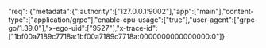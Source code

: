 
"req": {"metadata":{":authority":["127.0.0.1:9002"],"app":["main"],"content-type":["application/grpc"],"enable-cpu-usage":["true"],"user-agent":["grpc-go/1.39.0"],"x-ego-uid":["9527"],"x-trace-id":["1bf00a7189c7718a:1bf00a7189c7718a:0000000000000000:0"]}